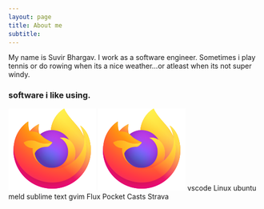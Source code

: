 ```yaml
---
layout: page
title: About me
subtitle:
---
```


My name is Suvir Bhargav. I work as a software engineer. Sometimes i play tennis or do rowing when its a nice weather...or atleast when its not super windy.

### software i like using.

![Alt text](/img/Firefox_logo.svg)
<img src="./img/Firefox_logo.svg">
vscode
Linux
ubuntu
meld
sublime text
gvim
Flux
Pocket Casts
Strava
